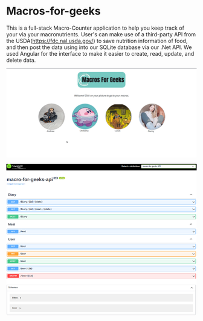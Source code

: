 # Macros-for-geeks

This is a full-stack Macro-Counter application to help you keep track of your via your macronutrients. User's can make use of a third-party API from the USDA(https://fdc.nal.usda.gov/) to save nutrition information of food, and then post the data using into our SQLite database via our .Net API. We used Angular for the interface to make it easier to create, read, update, and delete data.

![](macros.gif)

![](swagger.png)

